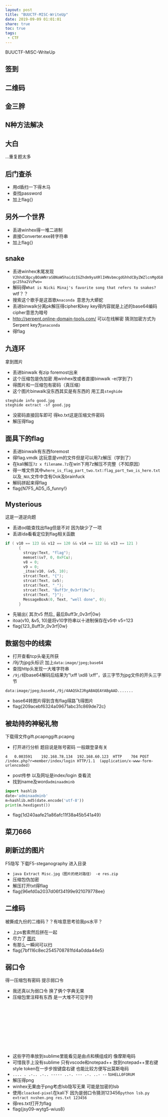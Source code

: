 ```yaml
---
layout: post
title: "BUUCTF-MISC-WriteUp"
date: 2019-09-09 01:01:01
share: true
toc: true
tags: 
 - CTF
---
```


BUUCTF-MISC-WriteUp

## 签到
## 二维码
## 金三胖
## N种方法解决
## 大白
...重复题太多
## 后门查杀
- 用d盾扫一下得木马
- 查找password
- 加上flag{}

## 另外一个世界
- 丢进winhex得一堆二进制
- 直接Converter.exe转字符串
- 加上flag{}

## snake
- 丢进winhex末尾发现`V2hhdCBpcyBOaWNraSBNaW5haidzIGZhdm9yaXRlIHNvbmcgdGhhdCByZWZlcnMgdG8gc25ha2VzPwo=`
- 解码得`What is Nicki Minaj's favorite song that refers to snakes?` wtf？？
- 搜索这个歌手是这首歌`Anaconda `意思为大蟒蛇
- 丢进binwalk分离pk解压得cipher和key key得内容就是上述的base64编码 cipher意思为暗号
- http://serpent.online-domain-tools.com/ 可以在线解密 猜测加密方式为Serpent key为`anaconda`
- 得flag

## 九连环
拿到图片
- 丢进binwalk 有zip foremost出来
- 这个压缩包是伪加密 用winhex改或者直接binwalk -e(学到了)
- 得图片和一压缩包有密码（真压缩） 
- 这个图片binwalk没东西其实是有东西的 用工具`steghide`
```
steghide info good.jpg
steghide extract -sf good.jpg
```
- 没密码直接回车即可 得ko.txt这是压缩文件密码
- 解压得flag

## 面具下的flag
- 丢进binwalk有东西foremost
- 得flag.vmdk 这玩意是vm的文件但是可以用7z解压（学到了）
- 在kali解压`7z x filename.7z`在win下用7z解压不完整（不知原因）
- 得一堆文件其中`where_is_flag_part_two.txt:flag_part_two_is_here.txt`以及`_NUL`文件中含有Ook及brainfuck
- 解码拼起来得flag
- flag{N7F5_AD5_i5_funny!}

## Mysterious
这是一道逆向题
- 丢进od能查找出flag但是不对 因为缺少了一项
- 丢进ida看看定位到flag相关函数
```c
if ( v10 == 123 && v12 == 120 && v14 == 122 && v13 == 121 )
      {
        strcpy(Text, "flag");
        memset(&v7, 0, 0xFCu);
        v8 = 0;
        v9 = 0;
        _itoa(v10, &v5, 10);
        strcat(Text, "{");
        strcat(Text, &v5);
        strcat(Text, "_");
        strcat(Text, "Buff3r_0v3rf|0w");
        strcat(Text, "}");
        MessageBoxA(0, Text, "well done", 0);
      }
```
- 先输出{ 其次v5 然后_ 最后Buff3r_0v3rf|0w}
- itoa(v10, &v5, 10)是将v10字符串以十进制保存在v5中 v5=123
- flag{123_Buff3r_0v3rf|0w}

## 数据包中的线索
- 打开查看tcp头毫无所获
- /9j/为jpg头标识 加上`data:image/jpeg;base64`
- 查找http头发现一大堆字符串
- `/9j/`经base64解码后结果为“\xff \xd8 \xff”，该三字节为jpg文件的开头三字节
```
data:image/jpeg;base64,/9j/4AAQSkZJRgABAQEAYABgAAD.......
```
- base64转图片得到含有flag得路飞得图片
- flag{209acebf6324a09671abc31c869de72c}

## 被劫持的神秘礼物
下载得文件gift.pcapnggift.pcapng
- 打开进行分析 题目说是账号密码 一般跟登录有关
```
4	0.003591	192.168.78.134	192.168.60.123	HTTP	704	POST /index.php?r=member/index/login HTTP/1.1  (application/x-www-form-urlencoded)
```
- post传参 以及网址是index/login 查看流
- 找到name及word`adminaadminb`
```python
import hashlib
date='adminaadminb'
m=hashlib.md5(date.encode('utf-8'))
print(m.hexdigest())
```
- flag{1d240aafe21a86afc11f38a45b541a49}

## 菜刀666

## 刷新过的图片
F5隐写 下载F5-steganography 进入目录
- `java Extract Misc.jpg（图片的绝对路径） -e res.zip`
- 压缩包伪加密
- 解压打开txt得flag
- flag{96efd0a2037d06f34199e921079778ee}

## 二维码
被撕成九份的二维码？？有啥意思考验我ps水平？
- 上ps套索然后拼在一起
- 尽力了 [图片](https://i.loli.net/2019/09/10/2Vxho6rPFtzBQZw.png)
- 有那么一瞬间可以扫
- flag{7bf116c8ec2545708781fd4a0dda44e5}

## 弱口令
得一压缩包有密码 提示弱口令
- 我还真以为弱口令 换了俩个字典无果
- 压缩包里注释有东西 是一大堆不可见字符
```
    
 
 	  
 	  
					
  	 
			
 	 
  	
		
```
- 这些字符串放到sublime里能看见是由点和横组成的 像摩斯电码
- 可惜我手上没有sublime 只有vscode和notepad++ 放到notepad++里右键style token在一步步按键盘右键 也能比较方便写出莫斯电码
- `.... . .-.. .-.. ----- ..-. --- .-. ..- --` to`HELL0FORUM`
- 解压得png
- winhex无果由于png考虑lsb隐写无果 可能是加密的lsb
- 使用`cloacked-pixel`在kali下 因为是弱口令猜测123456`python lsb.py extract nvshen.png res.txt 123456` 
- 得res.txt打开为flag
- flag{jsy09-wytg5-wius8}

